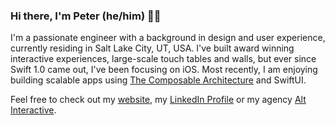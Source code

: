 ### Hi there, I'm Peter (he/him) 👋🏻

I'm a passionate engineer with a background in design and user experience, currently residing in Salt Lake City, UT, USA.
I've built award winning interactive experiences, large-scale touch tables and walls, but ever since Swift 1.0 came out, I've been focusing on iOS.
Most recently, I am enjoying building scalable apps using [The Composable Architecture](https://github.com/pointfreeco/swift-composable-architecture) and SwiftUI.

Feel free to check out my [website](https://www.peteralt.com), my [LinkedIn Profile](https://www.linkedin.com/in/peteralt/) or my agency [Alt Interactive](https://www.altinteractive.studio).
